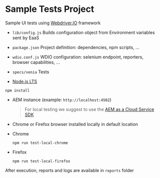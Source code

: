 Sample Tests Project
====================

Sample UI tests using [Webdriver.IO](https://webdriver.io/) framework


* `lib/config.js` Builds configuration object from Environment variables sent by EaaS
* `package.json` Project definition: dependencies, npm scripts, ...
* `wdio.conf.js` WDIO configuration: selenium endpoint, reporters, browser capabilities, ...
* `specs/venia` Tests


* [Node.js LTS](https://nodejs.org/en/)


```
npm install
```



* AEM instance (example: `http://localhost:4502`)

  > For local testing we suggest to use the [AEM as a Cloud Service SDK](https://docs.adobe.com/content/help/en/experience-manager-cloud-service/implementing/developing/aem-as-a-cloud-service-sdk.html)

* Chrome or Firefox browser installed locally in default location


* Chrome
  ```
  npm run test-local-chrome
  ```

* Firefox
  ```
  npm run test-local-firefox
  ```

After execution, reports and logs are available in `reports` folder
